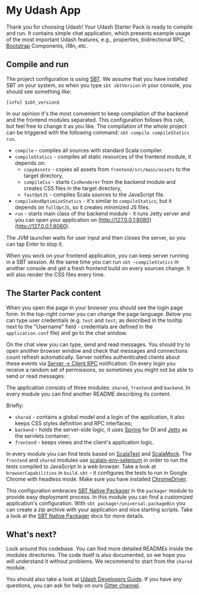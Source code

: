 # My Udash App

Thank you for choosing Udash! Your Udash Starter Pack is ready to compile and run. 
It contains simple chat application, which presents example usage of the most important 
Udash features, e.g., properties, bidirectional RPC, 
[Bootstrap](https://getbootstrap.com/docs/3.3/) Components, i18n, etc.

## Compile and run

The project configuration is using [SBT](https://www.scala-sbt.org/). We assume that 
you have installed SBT on your system, so when you type `sbt sbtVersion` in your console, 
you should see something like:

```sbtshell
[info] $sbt_version$
```

In our opinion it's the most convenient to keep compilation of the backend and the frontend modules separated. 
This configuration follows this rule, but feel free to change it as you like. 
The compilation of the whole project can be triggered with the following command: 
`sbt compile compileStatics run`. 

* `compile` - compiles all sources with standard Scala compiler.
* `compileStatics` - compiles all static resources of the frontend module, it depends on:
  * `copyAssets` - copies all assets from `frontend/src/main/assets` to the target directory,
  * `compileCss` - starts `CssRenderer` from the backend module and creates CSS files in the target directory,
  * `fastOptJS` - compiles Scala sources to the JavaScript file.
* `compileAndOptimizeStatics` - it's similar to `compileStatics`, but it depends on `fullOptJS`, so it creates minimized JS files.
* `run` - starts main class of the backend module - it runs Jetty server and you can open your application on [http://127.0.0.1:8080](http://127.0.0.1:8080).

The JVM launcher waits for user input and then closes the server, so you can tap Enter to stop it.

When you work on your frontend application, you can keep server running in a SBT session. 
At the same time you can run `sbt ~compileStatics` in another console and get a fresh frontend
build on every sources change. It will also render the CSS files every time.

## The Starter Pack content 

When you open the page in your browser you should see the login page form. In the top-right corner 
you can change the page language. Below you can type user credentials (e.g. `test` and `test`; 
as described in the tooltip next to the "Username" field - credentials are defined in the `application.conf` file)
and go to the chat window. 

On the chat view you can type, send and read messages. You should try to open another browser window and 
check that messages and connections count refresh automatically. Server notifies authenticated clients
about these events via [Server -> Client RPC](http://guide.udash.io/#/rpc/server-client) notification. 
On every login you receive a random set of permissions, so sometimes you might not be able to 
send or read messages.   

The application consists of three modules: `shared`, `frontend` and `backend`. In every module you 
can find another README describing its content. 

Briefly:
* `shared` - contains a global model and a login of the application, it also keeps CSS styles definition and RPC interfaces;
* `backend` - holds the server-side logic, it uses [Spring](https://spring.io/) for DI and [Jetty](https://www.eclipse.org/jetty/) as the servlets container;
* `frontend` -  keeps views and the client's application logic. 

In every module you can find tests based on [ScalaTest](http://www.scalatest.org/) and [ScalaMock](http://scalamock.org/).
The `frontend` and `shared` modules use [scalajs-env-selenium](https://github.com/scala-js/scala-js-env-selenium) in order
to run the tests compiled to JavaScript in a web browser. Take a look at `browserCapabilities` in `build.sbt` - 
it configures the tests to run in Google Chrome with headless mode. 
Make sure you have installed [ChromeDriver](https://sites.google.com/a/chromium.org/chromedriver/).  

This configuration embraces [SBT Native Packager](https://github.com/sbt/sbt-native-packager) 
in the `packager` module to provide easy deployment process. In this module you can find a customized 
application's configuration. With `sbt packager/universal:packageBin` you can create a zip archive with 
your application and nice starting scripts. Take a look at the 
[SBT Native Packager](https://github.com/sbt/sbt-native-packager) docs for more details. 

## What's next?

Look around this codebase. You can find more detailed READMEs inside the modules directories. 
The code itself is also documented, so we hope you will understand it without problems.
We recommend to start from the `shared` module. 

You should also take a look at [Udash Developers Guide](http://guide.udash.io/). If you have any questions,
you can ask for help on ours [Gitter channel](https://gitter.im/UdashFramework/udash-core).

